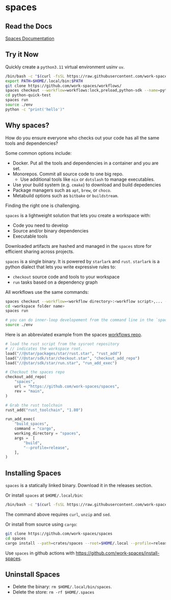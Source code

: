 # spaces

## Read the Docs

[Spaces Documentation](https://work-spaces.github.io/)

## Try it Now

Quickly create a `python3.11` virtual environment usinv `uv`.

```sh
/bin/bash -c "$(curl -fsSL https://raw.githubusercontent.com/work-spaces/install-spaces/refs/heads/main/install.sh)"
export PATH=$HOME/.local/bin:$PATH
git clone https://github.com/work-spaces/workflows/
spaces checkout --workflow=workflows:lock,preload,python-sdk --name=python-quick-test
cd python-quick-test
spaces run
source ./env
python -c "print('hello')"
```

## Why spaces?

How do you ensure everyone who checks out your code has all the same tools and dependencies?

Some common options include: 

- Docker. Put all the tools and dependencies in a container and you are set.
- Monorepos. Commit all source code to one big repo. 
  - Use additional tools like `nix` or `dotslash` to manage executables.
- Use your build system (e.g. `cmake`) to download and build depedencies
- Package managers such as `apt`, `brew`, or `choco`.
- Metabuild options such as `bitbake` or `buildstream`.

Finding the right one is challenging. 

`spaces` is a lightweight solution that lets you create a workspace with:

- Code you need to develop
- Source and/or binary dependencies
- Executable tools

Downloaded artifacts are hashed and managed in the `spaces` store for efficient sharing across projects.

`spaces` is a single binary. It is powered by `starlark` and `rust`. `starlark` is a python dialect that lets you write expressive rules to:

- `checkout` source code and tools to your workspace
- `run` tasks based on a dependency graph

All workflows use the same commands:

```sh
spaces checkout --workflow=<workflow directory>:<workflow script>,... --name=<workspace folder name>
cd <workspace folder name>
spaces run

# you can do inner-loop developement from the command line in the `spaces run` environment using
source ./env
```

Here is an abbreviated example from the spaces [workflows repo](https://github.com/work-spaces/workflows/).

```python
# load the rust script from the sysroot repository
# // indicates the workspace root.
load("//@star/packages/star/rust.star", "rust_add")
load("//@star/sdk/star/checkout.star", "checkout_add_repo")
load("//@star/sdk/star/run.star", "run_add_exec")

# Checkout the spaces repo
checkout_add_repo(
    "spaces",
    url = "https://github.com/work-spaces/spaces",
    rev = "main",
)

# Grab the rust toolchain
rust_add("rust_toolchain", "1.80")

run_add_exec(
    "build_spaces",
    command = "cargo",
    working_directory = "spaces",
    args =  [
        "build",
        "--profile=release",
    ],
)
```

## Installing Spaces

`spaces` is a statically linked binary. Download it in the releases section.

Or install `spaces` at `$HOME/.local/bin`:

```sh
/bin/bash -c "$(curl -fsSL https://raw.githubusercontent.com/work-spaces/install-spaces/refs/heads/main/install.sh)"
```

The command above requires `curl`, `unzip` and `sed`.

Or install from source using `cargo`:

```sh
git clone https://github.com/work-spaces/spaces
cd spaces
cargo install --path=crates/spaces --root=$HOME/.local --profile=release
```

Use `spaces` in github actions with https://github.com/work-spaces/install-spaces.

## Uninstall Spaces

- Delete the binary: `rm $HOME/.local/bin/spaces`.
- Delete the store: `rm -rf $HOME/.spaces`

